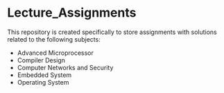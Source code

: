 # Lecture_Assignments
This repository is created specifically to store assignments with solutions related to the following subjects:
* Advanced Microprocessor
* Compiler Design
* Computer Networks and Security
* Embedded System
* Operating System
